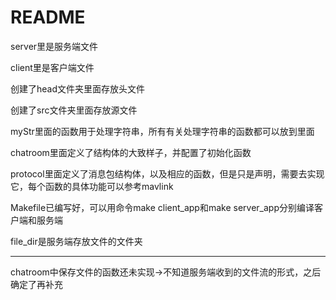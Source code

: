 # README

server里是服务端文件

client里是客户端文件

创建了head文件夹里面存放头文件

创建了src文件夹里面存放源文件

myStr里面的函数用于处理字符串，所有有关处理字符串的函数都可以放到里面

chatroom里面定义了结构体的大致样子，并配置了初始化函数

protocol里面定义了消息包结构体，以及相应的函数，但是只是声明，需要去实现它，每个函数的具体功能可以参考mavlink

Makefile已编写好，可以用命令make client_app和make server_app分别编译客户端和服务端

file_dir是服务端存放文件的文件夹

---

chatroom中保存文件的函数还未实现->不知道服务端收到的文件流的形式，之后确定了再补充